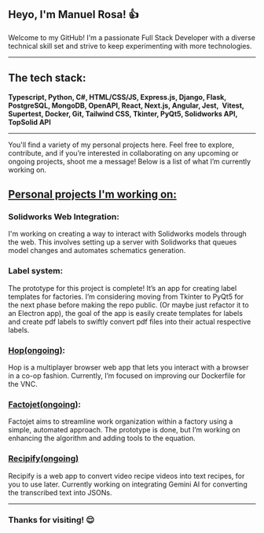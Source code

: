 ## Heyo, I'm Manuel Rosa! 👍

Welcome to my GitHub! I'm a passionate Full Stack Developer with a diverse technical skill set and strive to keep experimenting with more technologies.

---

## The tech stack:

**Typescript, Python, C#, HTML/CSS/JS, Express.js, Django, Flask, PostgreSQL, MongoDB, OpenAPI, React, Next.js, Angular, Jest,  Vitest, Supertest, Docker, Git, Tailwind CSS, Tkinter, PyQt5, Solidworks API, TopSolid API**

---

You'll find a variety of my personal projects here. Feel free to explore, contribute, and if you’re interested in collaborating on any upcoming or ongoing projects, shoot me a message! Below is a list of what I’m currently working on.

## <u>Personal projects I'm working on:</u>

### Solidworks Web Integration:

I'm working on creating a way to interact with Solidworks models through the web. This involves setting up a server with Solidworks that queues model changes and automates schematics generation.

### Label system:

The prototype for this project is complete! It’s an app for creating label templates for factories. I’m considering moving from Tkinter to PyQt5 for the next phase before making the repo public. (Or maybe just refactor it to an Electron app), the goal of the app is easily create templates for labels and create pdf labels to swiftly convert pdf files into their actual respective labels.

### [Hop(ongoing)](https://github.com/hopwithfriends):

Hop is a multiplayer browser web app that lets you interact with a browser in a co-op fashion. Currently, I’m focused on improving our Dockerfile for the VNC.

### [Factojet(ongoing)](https://github.com/KRoses96/factojet):

Factojet aims to streamline work organization within a factory using a simple, automated approach. The prototype is done, but I’m working on enhancing the algorithm and adding tools to the equation.

### [Recipify(ongoing)](https://github.com/canvaton)

Recipify is a web app to convert video recipe videos into text recipes, for you to use later.
Currently working on integrating Gemini AI for converting the transcribed text into JSONs.

---



### Thanks for visiting!  😌
